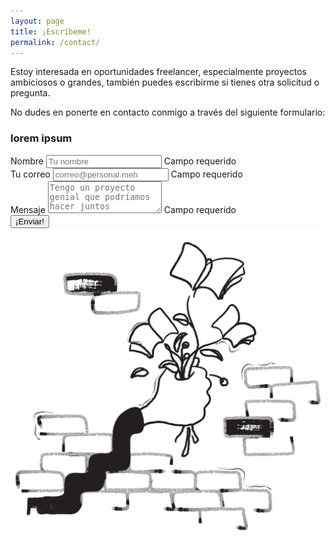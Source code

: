 ```yaml
---
layout: page
title: ¡Escríbeme!
permalink: /contact/
---
```


<section id="contact">
      <p>Estoy interesada en oportunidades freelancer, especialmente proyectos ambiciosos o grandes, también puedes
        escribirme si tienes otra solicitud o pregunta.
      </p>
      <p>
        No dudes en ponerte en contacto conmigo a través del siguiente formulario: </p>

  <div class="email">
  <h3>lorem ipsum</h3>
      <form action="https://formspree.io/xdowgedg" method="POST">
        <div>
          <label for="name">Nombre</label>
          <input type="text" name="name" id="name" placeholder="Tu nombre" required>
          <span>Campo requerido</span>
        </div>
        <div>
          <label for="_replyto">Tu correo</label>
          <input type="email" name="_replyto" id="_replyto" placeholder="correo@personal.meh" required>
          <span>Campo requerido</span>
        </div>
        <div>
          <label for="message"> Mensaje</label>
          <textarea name="message" id="message" rows="3" required
            placeholder="Tengo un proyecto genial que podríamos hacer juntos"></textarea>
            <span>Campo requerido</span>
        </div>
        <button type="submit" class="btn-cta">¡Enviar!</button>
      </form>

  </div>
    <img src="/assets/images/absurd.design32.png" alt="Amanda Escalona | Contacto ">

</section>
